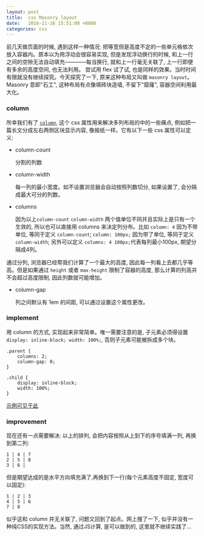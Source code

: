 ```yaml
---
layout: post
title:  css Masonry layout
date:   2016-11-26 15:51:00 +0800
categories: css
---
```


前几天做页面的时候, 遇到这样一种情况: 把等宽但是高度不定的一些单元格依次放入容器内。原本以为用浮动会很容易实现, 但是发现浮动换行的时候, 和上一行之间的空隙无法自动填充————每当换行, 就和上一行毫无关联了, 上一行即便有多余的高度空间, 也无法利用。
尝试用 flex 试了试, 也是同样的效果。当时时间有限就没有继续探究。今天探究了一下, 原来这种布局又叫做 `masonry layout`。Masonry 意即"石工", 这种布局有点像填砖块造墙, 不留下"窟窿", 容器空间利用最大化。

### column

所幸我们有了 [`column`](https://developer.mozilla.org/en-US/docs/Web/CSS/CSS_Columns/Using_multi-column_layouts), 这个 css 属性用来解决多列布局的中的一些痛点, 例如把一篇长文分成左右两侧区块显示内容, 像报纸一样。它有以下一些 css 属性可以定义:

- column-count

    分割的列数
    
- column-width

    每一列的最小宽度。如不设置浏览器会自动按照列数切分, 如果设置了, 会分隔成最大可分的列数。
    
- columns
    
    因为以上`column-count` `column-width` 两个值单位不同并且实际上是只有一个生效的, 所以也可以直接用 columns 来决定列分布。比如 `column: 4` 因为不带单位, 等同于定义 `column-count`; `column: 100px;` 因为带了单位, 等同于定义 `column-width`; 另外可以定义 `columns: 4 100px;`代表每列最小100px, 期望分隔成4列。
    
通过分列, 浏览器已经帮我们计算了一个最大的高度, 因此每一列看上去都几乎等高。但是如果通过 `height` 或者 `max-height` 限制了容器的高度, 那么计算的列高并不会超过高度限制, 因此列数就可能增加。

- column-gap
    
    列之间默认有 1em 的间距, 可以通过设置这个属性更改。
    
### implement

用 column 的方式, 实现起来非常简单。唯一需要注意的是, 子元素必须得设置 `display: inline-block; width: 100%;`, 否则子元素可能被拆成多个块。

```style
.parent {
    columns: 2;
    column-gap: 0;
}

.child {
    display: inline-block;
    width: 100%;
}
```

[示例可见于此](/static/basic-masonry-with-columns.html)

### improvement

现在还有一点需要解决: 以上的排列, 会把内容按照从上到下的序号填满一列, 再换到第二列:

```
1 | 4 | 7
2 | 5 | 8
3 | 6 |
```

但是期望达成的是水平方向填充满了,再换到下一行(每个元素高度不固定, 宽度可以固定):

```
1 | 2 | 3
4 | 5 | 6
7 | 8
```

似乎这和 column 并无关联了, 问题又回到了起点。网上搜了一下, 似乎并没有一种纯CSS的实现方法。当然, 通过JS计算, 是可以做到的, 这里就不继续实践了...